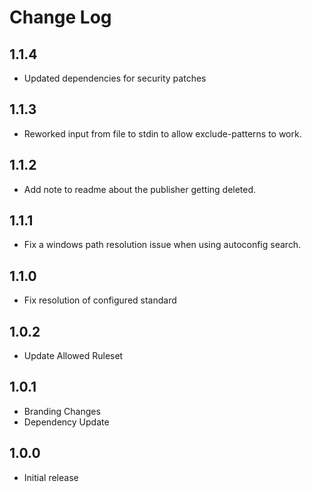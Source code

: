 # Change Log
## 1.1.4
- Updated dependencies for security patches
## 1.1.3
- Reworked input from file to stdin to allow exclude-patterns to work.
## 1.1.2
- Add note to readme about the publisher getting deleted.
## 1.1.1
- Fix a windows path resolution issue when using autoconfig search.
## 1.1.0
- Fix resolution of configured standard
## 1.0.2
- Update Allowed Ruleset
## 1.0.1
- Branding Changes
- Dependency Update
## 1.0.0
- Initial release
